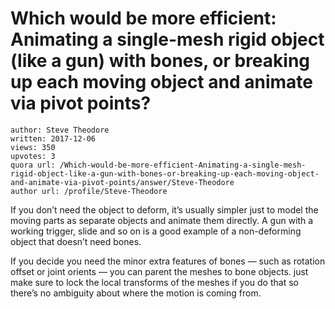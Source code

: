 # Which would be more efficient: Animating a single-mesh rigid object (like a gun) with bones, or breaking up each moving object and animate via pivot points?

	author: Steve Theodore
	written: 2017-12-06
	views: 350
	upvotes: 3
	quora url: /Which-would-be-more-efficient-Animating-a-single-mesh-rigid-object-like-a-gun-with-bones-or-breaking-up-each-moving-object-and-animate-via-pivot-points/answer/Steve-Theodore
	author url: /profile/Steve-Theodore


If you don’t need the object to deform, it’s usually simpler just to model the moving parts as separate objects and animate them directly. A gun with a working trigger, slide and so on is a good example of a non-deforming object that doesn’t need bones.

If you decide you need the minor extra features of bones — such as rotation offset or joint orients — you can parent the meshes to bone objects. just make sure to lock the local transforms of the meshes if you do that so there’s no ambiguity about where the motion is coming from.

